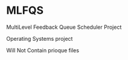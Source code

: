 # MLFQS
MultiLevel Feedback Queue Scheduler Project

Operating Systems project

Will Not Contain prioque files

